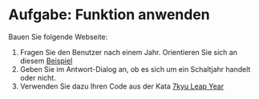 # Aufgabe: Funktion anwenden
Bauen Sie folgende Webseite: 
1. Fragen Sie den Benutzer nach einem Jahr. Orientieren Sie sich an diesem [Beispiel](prompt.html)
2. Geben Sie im Antwort-Dialog an, ob es sich um ein Schaltjahr handelt oder nicht.
3. Verwenden Sie dazu Ihren Code aus der Kata [7kyu Leap Year](../variables/leap-years.js)